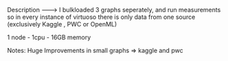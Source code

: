 Description ---> I bulkloaded 3 graphs seperately, and run measurements so in every instance of virtuoso there is only data from one source (exclusively Kaggle , PWC or OpenML)

1 node - 1cpu - 16GB memory

Notes: Huge Improvements in small graphs => kaggle and pwc
